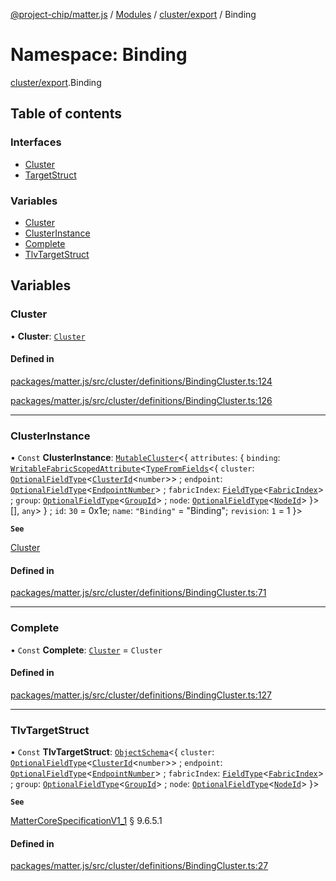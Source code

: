 [@project-chip/matter.js](../README.md) / [Modules](../modules.md) / [cluster/export](cluster_export.md) / Binding

# Namespace: Binding

[cluster/export](cluster_export.md).Binding

## Table of contents

### Interfaces

- [Cluster](../interfaces/cluster_export.Binding.Cluster.md)
- [TargetStruct](../interfaces/cluster_export.Binding.TargetStruct.md)

### Variables

- [Cluster](cluster_export.Binding.md#cluster)
- [ClusterInstance](cluster_export.Binding.md#clusterinstance)
- [Complete](cluster_export.Binding.md#complete)
- [TlvTargetStruct](cluster_export.Binding.md#tlvtargetstruct)

## Variables

### Cluster

• **Cluster**: [`Cluster`](../interfaces/cluster_export.Binding.Cluster.md)

#### Defined in

[packages/matter.js/src/cluster/definitions/BindingCluster.ts:124](https://github.com/project-chip/matter.js/blob/3adaded6/packages/matter.js/src/cluster/definitions/BindingCluster.ts#L124)

[packages/matter.js/src/cluster/definitions/BindingCluster.ts:126](https://github.com/project-chip/matter.js/blob/3adaded6/packages/matter.js/src/cluster/definitions/BindingCluster.ts#L126)

___

### ClusterInstance

• `Const` **ClusterInstance**: [`MutableCluster`](../interfaces/cluster_export.MutableCluster-1.md)\<\{ `attributes`: \{ `binding`: [`WritableFabricScopedAttribute`](../interfaces/cluster_export.WritableFabricScopedAttribute.md)\<[`TypeFromFields`](tlv_export.md#typefromfields)\<\{ `cluster`: [`OptionalFieldType`](../interfaces/tlv_export.OptionalFieldType.md)\<[`ClusterId`](datatype_export.md#clusterid)\<`number`\>\> ; `endpoint`: [`OptionalFieldType`](../interfaces/tlv_export.OptionalFieldType.md)\<[`EndpointNumber`](datatype_export.md#endpointnumber)\> ; `fabricIndex`: [`FieldType`](../interfaces/tlv_export.FieldType.md)\<[`FabricIndex`](datatype_export.md#fabricindex)\> ; `group`: [`OptionalFieldType`](../interfaces/tlv_export.OptionalFieldType.md)\<[`GroupId`](datatype_export.md#groupid)\> ; `node`: [`OptionalFieldType`](../interfaces/tlv_export.OptionalFieldType.md)\<[`NodeId`](datatype_export.md#nodeid)\>  }\>[], `any`\>  } ; `id`: ``30`` = 0x1e; `name`: ``"Binding"`` = "Binding"; `revision`: ``1`` = 1 }\>

**`See`**

[Cluster](cluster_export.Binding.md#cluster)

#### Defined in

[packages/matter.js/src/cluster/definitions/BindingCluster.ts:71](https://github.com/project-chip/matter.js/blob/3adaded6/packages/matter.js/src/cluster/definitions/BindingCluster.ts#L71)

___

### Complete

• `Const` **Complete**: [`Cluster`](../interfaces/cluster_export.Binding.Cluster.md) = `Cluster`

#### Defined in

[packages/matter.js/src/cluster/definitions/BindingCluster.ts:127](https://github.com/project-chip/matter.js/blob/3adaded6/packages/matter.js/src/cluster/definitions/BindingCluster.ts#L127)

___

### TlvTargetStruct

• `Const` **TlvTargetStruct**: [`ObjectSchema`](../classes/tlv_export.ObjectSchema.md)\<\{ `cluster`: [`OptionalFieldType`](../interfaces/tlv_export.OptionalFieldType.md)\<[`ClusterId`](datatype_export.md#clusterid)\<`number`\>\> ; `endpoint`: [`OptionalFieldType`](../interfaces/tlv_export.OptionalFieldType.md)\<[`EndpointNumber`](datatype_export.md#endpointnumber)\> ; `fabricIndex`: [`FieldType`](../interfaces/tlv_export.FieldType.md)\<[`FabricIndex`](datatype_export.md#fabricindex)\> ; `group`: [`OptionalFieldType`](../interfaces/tlv_export.OptionalFieldType.md)\<[`GroupId`](datatype_export.md#groupid)\> ; `node`: [`OptionalFieldType`](../interfaces/tlv_export.OptionalFieldType.md)\<[`NodeId`](datatype_export.md#nodeid)\>  }\>

**`See`**

[MatterCoreSpecificationV1_1](../interfaces/spec_export.MatterCoreSpecificationV1_1.md) § 9.6.5.1

#### Defined in

[packages/matter.js/src/cluster/definitions/BindingCluster.ts:27](https://github.com/project-chip/matter.js/blob/3adaded6/packages/matter.js/src/cluster/definitions/BindingCluster.ts#L27)
